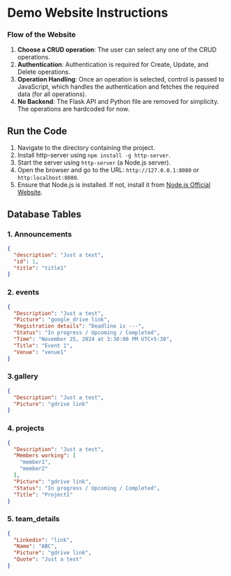 # Demo Website Instructions

### Flow of the Website
1. **Choose a CRUD operation**: The user can select any one of the CRUD operations.
2. **Authentication**: Authentication is required for Create, Update, and Delete operations.
3. **Operation Handling**: Once an operation is selected, control is passed to JavaScript, which handles the authentication and fetches the required data (for all operations).
4. **No Backend**: The Flask API and Python file are removed for simplicity. The operations are hardcoded for now.

## Run the Code

1. Navigate to the directory containing the project.
2. Install http-server using `npm install -g http-server`.
3. Start the server using `http-server` (a Node.js server).
4. Open the browser and go to the URL: `http://127.0.0.1:8080` or `http:localhost:8080`.
5. Ensure that Node.js is installed. If not, install it from [Node.js Official Website](https://nodejs.org).

## Database Tables

### 1. Announcements

```json
{
  "description": "Just a text",
  "id": 1,
  "title": "title1"
}
 ```
### 2. events
```json
{
  "Description": "Just a test",
  "Picture": "google_drive link",
  "Registration details": "Deadline is ---",
  "Status": "In progress / Upcoming / Completed",
  "Time": "November 25, 2024 at 3:30:00 PM UTC+5:30",
  "Title": "Event 1",
  "Venue": "venue1"
}

```

### 3.gallery
```json
{
  "Description": "Just a test",
  "Picture": "gdrive link"
}

```

### 4. projects
```json
{
  "Description": "Just a test",
  "Members working": [
    "member1",
    "member2"
  ],
  "Picture": "gdrive link",
  "Status": "In progress / Upcoming / Completed",
  "Title": "Project1"
}

```

### 5. team_details
```json
{
  "Linkedin": "link",
  "Name": "ABC",
  "Picture": "gdrive link",
  "Quote": "Just a test"
}

```
